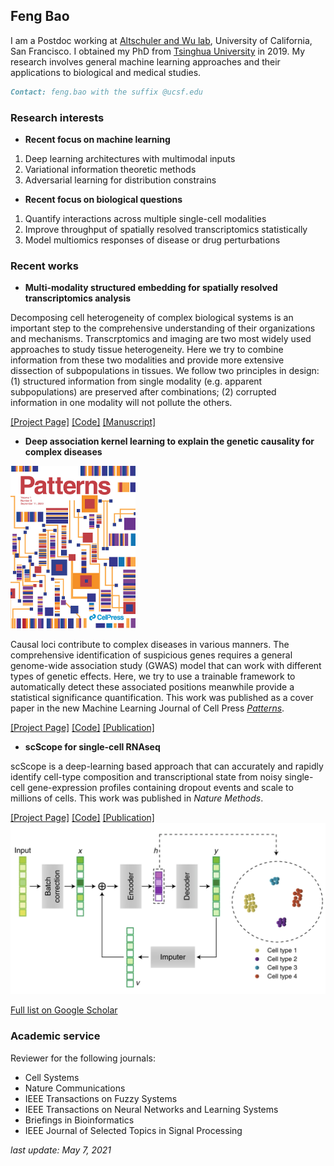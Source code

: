 ## Feng Bao

I am a Postdoc working at [Altschuler and Wu lab](https://www.altschulerwulab.org/),  University of California, San Francisco. I obtained my PhD from [Tsinghua University](https://www.tsinghua.edu.cn/en/) in 2019. My research involves general machine learning approaches and their applications to biological and medical studies. 

```markdown
Contact: feng.bao with the suffix @ucsf.edu
```

### Research interests

- **Recent focus on machine learning** 
1. Deep learning architectures with multimodal inputs
2. Variational information theoretic methods
3. Adversarial learning for distribution constrains 

- **Recent focus on biological questions**
1. Quantify interactions across multiple single-cell modalities
2. Improve throughput of spatially resolved transcriptomics statistically
3. Model multiomics responses of disease or drug perturbations

### Recent works 

- **Multi-modality structured embedding for spatially resolved transcriptomics analysis**

Decomposing cell heterogeneity of complex biological systems is an important step to the comprehensive understanding of their organizations and mechanisms. Transcrptomics and imaging are two most widely used approaches to study tissue heterogeneity. Here we try to combine information from these two modalities and provide more extensive dissection of subpopulations in tissues. We follow two principles in design: (1) structured information from single modality (e.g. apparent subpopulations) are preserved after combinations; (2) corrupted information in one modality will not pollute the others. 

[\[Project Page\]](https://github.com/AltschulerWu-Lab/MUSE) [\[Code\]](https://github.com/AltschulerWu-Lab/MUSE) [\[Manuscript\]](https://www.biorxiv.org/content/10.1101/2020.09.05.284539v1.abstract)



- **Deep association kernel learning to explain the genetic causality for complex diseases**

<img style="float: center;" src = "/image/cover.jpg" width ="200" />

Causal loci contribute to complex diseases in various manners. The comprehensive identification of suspicious genes requires a general genome-wide association study (GWAS) model that can work with different types of genetic effects. Here, we try to use a trainable framework to automatically detect these associated positions meanwhile provide a statistical significance quantification. This work was published as a cover paper in the new Machine Learning Journal of Cell Press [_Patterns_](https://www.sciencedirect.com/journal/patterns/vol/1/issue/6). 

[\[Project Page\]](https://github.com/feng-bao-ucsf/DAK) [\[Code\]](https://github.com/feng-bao-ucsf/DAK) [\[Publication\]](https://www.sciencedirect.com/science/article/pii/S2666389920300684)

- **scScope for single-cell RNAseq**

scScope is a deep-learning based approach that can accurately and rapidly identify cell-type composition and transcriptional state from noisy single-cell gene-expression profiles containing dropout events and scale to millions of cells. This work was published in _Nature Methods_.

[\[Project Page\]](https://github.com/AltschulerWu-Lab/scScope) [\[Code\]](https://github.com/AltschulerWu-Lab/scScope) [\[Publication\]](https://www.nature.com/articles/s41592-019-0353-7)
![image](/image/scscope.png)

[Full list on Google Scholar](https://scholar.google.com/citations?user=I0mcA3MAAAAJ&hl=en)


### Academic service
Reviewer for the following journals:
- Cell Systems
- Nature Communications
- IEEE Transactions on Fuzzy Systems
- IEEE Transactions on Neural Networks and Learning Systems
- Briefings in Bioinformatics
- IEEE Journal of Selected Topics in Signal Processing

_last update: May 7, 2021_


